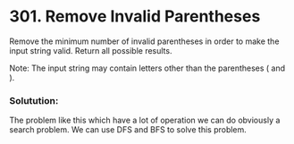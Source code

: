 # 301. Remove Invalid Parentheses

Remove the minimum number of invalid parentheses in order to make the input string valid. Return all possible results.

Note: The input string may contain letters other than the parentheses ( and ).

### Solutution:

The problem like this which have a lot of operation we can do obviously a search problem. We can use DFS and BFS to solve this problem. 